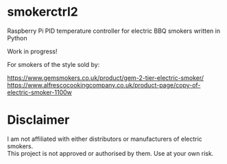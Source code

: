 # smokerctrl2
Raspberry Pi PID temperature controller for electric BBQ smokers written in Python 

Work in progress!

For smokers of the style sold by:

https://www.gemsmokers.co.uk/product/gem-2-tier-electric-smoker/
https://www.alfrescocookingcompany.co.uk/product-page/copy-of-electric-smoker-1100w

# Disclaimer
I am not affiliated with either distributors or manufacturers of electric smokers.  
This project is not approved or authorised by them.  Use at your own risk.
